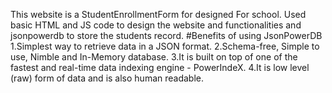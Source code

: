 This website is a StudentEnrollmentForm for designed For school.
Used basic HTML and JS code to design the website and functionalities and jsonpowerdb to store the students record.
#Benefits of using JsonPowerDB
1.Simplest way to retrieve data in a JSON format.
2.Schema-free, Simple to use, Nimble and In-Memory database.
3.It is built on top of one of the fastest and real-time data indexing engine - PowerIndeX.
4.It is low level (raw) form of data and is also human readable.
